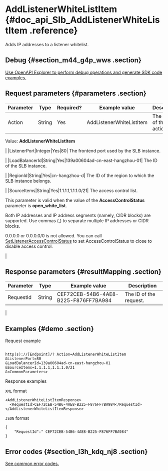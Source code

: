 # AddListenerWhiteListItem {#doc_api_Slb_AddListenerWhiteListItem .reference}

Adds IP addresses to a listener whitelist.

## Debug {#section_m44_g4p_wws .section}

[Use OpenAPI Explorer to perform debug operations and generate SDK code examples.](https://api.aliyun.com/#product=Slb&api=AddListenerWhiteListItem&type=RPC&version=2014-05-15)

## Request parameters {#parameters .section}

|Parameter|Type|Required?|Example value|Description|
|---------|----|---------|-------------|-----------|
|Action|String|Yes|AddListenerWhiteListItem| The name of this action.

 Value: **AddListenerWhiteListItem**

 |
|ListenerPort|Integer|Yes|80| The frontend port used by the SLB instance.

 |
|LoadBalancerId|String|Yes|139a00604ad-cn-east-hangzhou-01| The ID of the SLB instance.

 |
|RegionId|String|Yes|cn-hangzhou-d| The ID of the region to which the SLB instance belongs.

 |
|SourceItems|String|Yes|1.1.1.1,1.1.1.0/21| The access control list.

 This parameter is valid when the value of the **AccessControlStatus** parameter is **open\_white\_list**.

 Both IP addresses and IP address segments \(namely, CIDR blocks\) are supported. Use commas \(,\) to separate multiple IP addresses or CIDR blocks.

 0.0.0.0 or 0.0.0.0/0 is not allowed. You can call [SetListenerAccessControlStatus](~~27599~~) to set AccessControlStatus to close to disable access control.

 |

## Response parameters {#resultMapping .section}

|Parameter|Type|Example value|Description|
|---------|----|-------------|-----------|
|RequestId|String|CEF72CEB-54B6-4AE8-B225-F876FF7BA984| The ID of the request.

 |

## Examples {#demo .section}

Request example

``` {#request_demo}

http(s)://[Endpoint]/? Action=AddListenerWhiteListItem
&ListenerPort=80
&LoadBalancerId=139a00604ad-cn-east-hangzhou-01
&SourceItems=1.1.1.1,1.1.1.0/21
&<CommonParameters>

```

Response examples

`XML` format

``` {#xml_return_success_demo}
<AddListenerWhiteListItemResponse>
  <RequestId>CEF72CEB-54B6-4AE8-B225-F876FF7BA984</RequestId>
</AddListenerWhiteListItemResponse>

```

`JSON` format

``` {#json_return_success_demo}
{
	"RequestId":" CEF72CEB-54B6-4AE8-B225-F876FF7BA984"
}
```

## Error codes {#section_l3h_kdq_nj8 .section}

[See common error codes.](https://error-center.alibabacloud.com/status/product/Slb)

